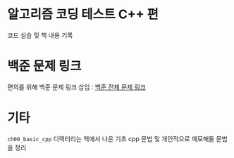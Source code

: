 # 알고리즘 코딩 테스트 C++ 편
코드 실습 및 책 내용 기록
# 백준 문제 링크
편의를 위해 백준 문제 링크 삽입 : [백준 전체 문제 링크](https://www.acmicpc.net/problemset)
# 기타
`ch00_basic_cpp` 디렉터리는 책에서 나온 기초 cpp 문법 및 개인적으로 메모해둘 문법을 정리 